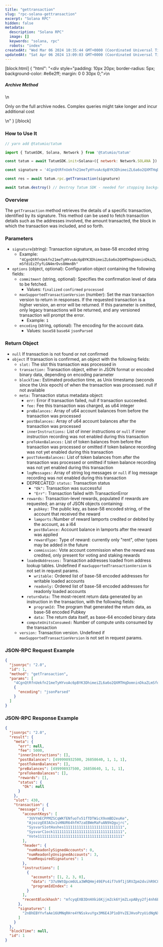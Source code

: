 ```yaml
---
title: "gettransaction"
slug: "rpc-solana-gettransaction"
excerpt: "Solana RPC"
hidden: false
metadata: 
  description: "Solana RPC"
  image: []
  keywords: "solana, rpc"
  robots: "index"
createdAt: "Wed Mar 06 2024 10:35:44 GMT+0000 (Coordinated Universal Time)"
updatedAt: "Sat Apr 06 2024 13:09:03 GMT+0000 (Coordinated Universal Time)"
---
```

[block:html]
{
  "html": "<div style=\"padding: 10px 20px; border-radius: 5px; background-color: #e6e2ff; margin: 0 0 30px 0;\">\n  <h5>Archive Method</h5>\n  <p>Only on the full archive nodes. Complex queries might take longer and incur additional cost</p>\n</div>"
}
[/block]


### How to Use It



```javascript
// yarn add @tatumio/tatum

import { TatumSDK, Solana, Network } from '@tatumio/tatum'

const tatum = await TatumSDK.init<Solana>({ network: Network.SOLANA })

const signature = '4CgnQtRfnUekfn21meTyHYvoAc6pBYK3DhimeiZL6a6o2QXMTHqDomninDkaZLmSfdiEzZfyfLGN4mrDvs8HmnBh' // transaction signature

const res = await tatum.rpc.getTransaction(signature)

await tatum.destroy() // Destroy Tatum SDK - needed for stopping background jobs
```



### Overview

The `getTransaction` method retrieves the details of a specific transaction, identified by its signature. This method can be used to fetch transaction details such as the addresses involved, the amount transacted, the block in which the transaction was included, and so forth.

### Parameters

- `signature`(string): Transaction signature, as base-58 encoded string
  - Example: `"4CgnQtRfnUekfn21meTyHYvoAc6pBYK3DhimeiZL6a6o2QXMTHqDomninDkaZLmSfdiEzZfyfLGN4mrDvs8HmnBh"`
- `options` (object, optional): Configuration object containing the following fields:
  - `commitment` (string, optional): Specifies the confirmation level of data to be fetched.
    - Values: `finalized` `confirmed` `processed`
  - `maxSupportedTransactionVersion` (number): Set the max transaction version to return in responses. If the requested transaction is a higher version, an error will be returned. If this parameter is omitted, only legacy transactions will be returned, and any versioned transaction will prompt the error.
    - Example: `1`
  - `encoding` (string, optional): The encoding for the account data.
    - Values: `base58` `base64` `jsonParsed`

### Return Object

- `null`  If transaction is not found or not confirmed
- `object` If transaction is confirmed, an object with the following fields:
  - `slot:` The slot this transaction was processed in
  - `transaction:` Transaction object, either in JSON format or encoded binary data, depending on encoding parameter
  - `blockTime:` Estimated production time, as Unix timestamp (seconds since the Unix epoch) of when the transaction was processed. null if not available
  - `meta:`  Transaction status metadata object:
    - `err:`  Error if transaction failed, null if transaction succeeded. 
    - `fee:`  Fee this transaction was charged, as u64 integer
    - `preBalances:` Array of u64 account balances from before the transaction was processed
    - `postBalances:` Array of u64 account balances after the transaction was processed
    - `innerInstructions:` List of inner instructions or `null` if inner instruction recording was not enabled during this transaction
    - `preTokenBalances:`  List of token balances from before the transaction was processed or omitted if token balance recording was not yet enabled during this transaction
    - `postTokenBalances:`  List of token balances from after the transaction was processed or omitted if token balance recording was not yet enabled during this transaction
    - `logMessages:` Array of string log messages or `null` if log message recording was not enabled during this transaction
    - DEPRECATED: `status:`  Transaction status
      - `"Ok":`  Transaction was successful
      - `"Err":`  Transaction failed with TransactionError
    - `rewards:` Transaction-level rewards, populated if rewards are requested; an array of JSON objects containing:
      - `pubkey:`  The public key, as base-58 encoded string, of the account that received the reward
      - `lamports:`Number of reward lamports credited or debited by the account, as a i64
      - `postBalance:` Account balance in lamports after the reward was applied
      - `rewardType:` Type of reward: currently only "rent", other types may be added in the future
      - `commission:` Vote account commission when the reward was credited, only present for voting and staking rewards
    - `loadedAddresses:` Transaction addresses loaded from address lookup tables. Undefined if `maxSupportedTransactionVersion` is not set in request params.
      - `writable:`  Ordered list of base-58 encoded addresses for writable loaded accounts
      - `readonly:`  Ordered list of base-58 encoded addresses for readonly loaded accounts
    - `returnData:` The most-recent return data generated by an instruction in the transaction, with the following fields:
      - `programId:` The program that generated the return data, as base-58 encoded Pubkey
      - `data:` The return data itself, as base-64 encoded binary data
    - `computeUnitsConsumed:` Number of compute units consumed by the transaction
  - `version:` Transaction version. Undefined if `maxSupportedTransactionVersion` is not set in request params.

### JSON-RPC Request Example

```json
{
  "jsonrpc": "2.0",
  "id": 1,
  "method": "getTransaction",
  "params": [
    "4CgnQtRfnUekfn21meTyHYvoAc6pBYK3DhimeiZL6a6o2QXMTHqDomninDkaZLmSfdiEzZfyfLGN4mrDvs8HmnBh",
    {
      "encoding": "jsonParsed"
    }
  ]
}
```

### JSON-RPC Response Example

```json
{
  "jsonrpc": "2.0",
  "result": {
    "meta": {
      "err": null,
      "fee": 5000,
      "innerInstructions": [],
      "postBalances": [499998932500, 26858640, 1, 1, 1],
      "postTokenBalances": [],
      "preBalances": [499998937500, 26858640, 1, 1, 1],
      "preTokenBalances": [],
      "rewards": [],
      "status": {
        "Ok": null
      }
    },
    "slot": 430,
    "transaction": {
      "message": {
        "accountKeys": [
          "3UVYmECPPMZSCqWKfENfuoTv51fTDTWicX9xmBD2euKe",
          "AjozzgE83A3x1sHNUR64hfH7zaEBWeMaFuAN9kQgujrc",
          "SysvarS1otHashes111111111111111111111111111",
          "SysvarC1ock11111111111111111111111111111111",
          "Vote111111111111111111111111111111111111111"
        ],
        "header": {
          "numReadonlySignedAccounts": 0,
          "numReadonlyUnsignedAccounts": 3,
          "numRequiredSignatures": 1
        },
        "instructions": [
          {
            "accounts": [1, 2, 3, 0],
            "data": "37u9WtQpcm6ULa3WRQHmj49EPs4if7o9f1jSRVZpm2dvihR9C8jY4NqEwXUbLwx15HBSNcP1",
            "programIdIndex": 4
          }
        ],
        "recentBlockhash": "mfcyqEXB3DnHXki6KjjmZck6YjmZLvpAByy2fj4nh6B"
      },
      "signatures": [
        "2nBhEBYYvfaAe16UMNqRHre4YNSskvuYgx3M6E4JP1oDYvZEJHvoPzyUidNgNX5r9sTyN1J9UxtbCXy2rqYcuyuv"
      ]
    }
  },
  "blockTime": null,
  "id": 1
}
```
